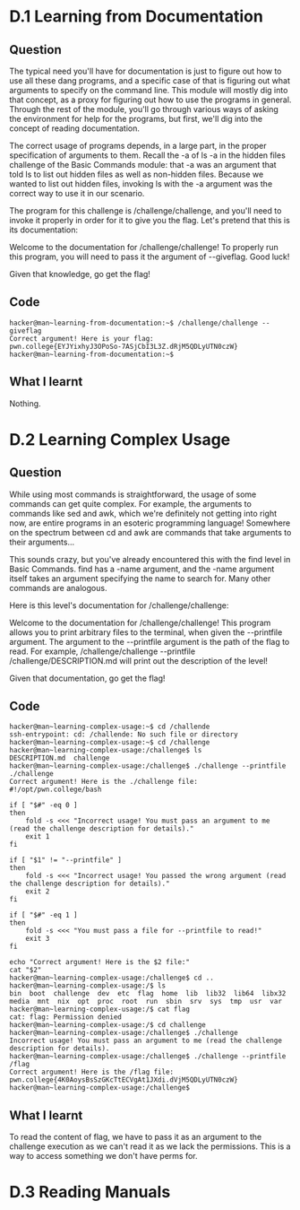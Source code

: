 # D.1 Learning from Documentation
## Question
The typical need you'll have for documentation is just to figure out how to use all these dang programs, and a specific case of that is figuring out what arguments to specify on the command line. This module will mostly dig into that concept, as a proxy for figuring out how to use the programs in general. Through the rest of the module, you'll go through various ways of asking the environment for help for the programs, but first, we'll dig into the concept of reading documentation.

The correct usage of programs depends, in a large part, in the proper specification of arguments to them. Recall the -a of ls -a in the hidden files challenge of the Basic Commands module: that -a was an argument that told ls to list out hidden files as well as non-hidden files. Because we wanted to list out hidden files, invoking ls with the -a argument was the correct way to use it in our scenario.

The program for this challenge is /challenge/challenge, and you'll need to invoke it properly in order for it to give you the flag. Let's pretend that this is its documentation:

Welcome to the documentation for /challenge/challenge! To properly run this program, you will need to pass it the argument of --giveflag. Good luck!

Given that knowledge, go get the flag!
## Code
```
hacker@man~learning-from-documentation:~$ /challenge/challenge --giveflag
Correct argument! Here is your flag:
pwn.college{EYJYixhyJ3OPoSo-7ASjCbI3L3Z.dRjM5QDLyUTN0czW}
hacker@man~learning-from-documentation:~$ 
```
## What I learnt
Nothing.

# D.2 Learning Complex Usage 
## Question
While using most commands is straightforward, the usage of some commands can get quite complex. For example, the arguments to commands like sed and awk, which we're definitely not getting into right now, are entire programs in an esoteric programming language! Somewhere on the spectrum between cd and awk are commands that take arguments to their arguments...

This sounds crazy, but you've already encountered this with the find level in Basic Commands. find has a -name argument, and the -name argument itself takes an argument specifying the name to search for. Many other commands are analogous.

Here is this level's documentation for /challenge/challenge:

Welcome to the documentation for /challenge/challenge! This program allows you to print arbitrary files to the terminal, when given the --printfile argument. The argument to the --printfile argument is the path of the flag to read. For example, /challenge/challenge --printfile /challenge/DESCRIPTION.md will print out the description of the level!

Given that documentation, go get the flag!
## Code
```
hacker@man~learning-complex-usage:~$ cd /challende
ssh-entrypoint: cd: /challende: No such file or directory
hacker@man~learning-complex-usage:~$ cd /challenge
hacker@man~learning-complex-usage:/challenge$ ls
DESCRIPTION.md  challenge
hacker@man~learning-complex-usage:/challenge$ ./challenge --printfile ./challenge
Correct argument! Here is the ./challenge file:
#!/opt/pwn.college/bash

if [ "$#" -eq 0 ]
then
	fold -s <<< "Incorrect usage! You must pass an argument to me (read the challenge description for details)."
	exit 1
fi

if [ "$1" != "--printfile" ]
then
	fold -s <<< "Incorrect usage! You passed the wrong argument (read the challenge description for details)."
	exit 2
fi

if [ "$#" -eq 1 ]
then
	fold -s <<< "You must pass a file for --printfile to read!"
	exit 3
fi

echo "Correct argument! Here is the $2 file:"
cat "$2"
hacker@man~learning-complex-usage:/challenge$ cd ..
hacker@man~learning-complex-usage:/$ ls
bin  boot  challenge  dev  etc  flag  home  lib  lib32  lib64  libx32  media  mnt  nix  opt  proc  root  run  sbin  srv  sys  tmp  usr  var
hacker@man~learning-complex-usage:/$ cat flag
cat: flag: Permission denied
hacker@man~learning-complex-usage:/$ cd challenge
hacker@man~learning-complex-usage:/challenge$ ./challenge
Incorrect usage! You must pass an argument to me (read the challenge 
description for details).
hacker@man~learning-complex-usage:/challenge$ ./challenge --printfile /flag
Correct argument! Here is the /flag file:
pwn.college{4K0AoysBsSzGKcTtECVgAt1JXdi.dVjM5QDLyUTN0czW}
hacker@man~learning-complex-usage:/challenge$
```
## What I learnt
To read the content of flag, we have to pass it as an argument to the challenge execution as we can't read it as we lack the permissions. This is a way to access something we don't have perms for.

# D.3 Reading Manuals 
